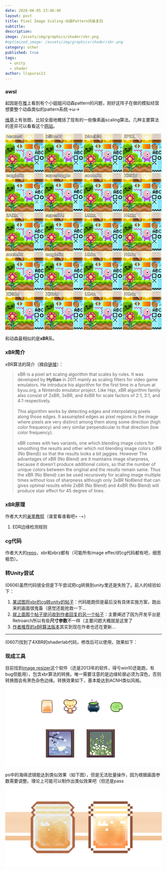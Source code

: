 ```yaml
---
date: 2020-06-05 23:46:40
layout: post
title: Pixel Image Scaling·动森Pattern风格复刻
subtitle: 
description: 
image: /assets/img/graphics/shader/xbr.png
#optimized_image: /assets/img/graphics/shader/xbr.png
category: other
published: true
tags:
  - unity
  - shader
author: llapuras13
---
```


### awsl

起因是在[推](https://twitter.com/lunasorcery/status/1242256712012140544)上看到有个小姐姐问动森pattern的问题，刚好这阵子在做的模拟经营想要整个动森类似的pattern系统→ω→

[维基](https://en.wikipedia.org/wiki/Pixel-art_scaling_algorithms)上有张图，比较全面地概括了现有的一些像素画scaling算法。几种主要算法的差异可以看看这个[网站](https://www.unindented.org/blog/pixel-art-scaling-comparison-part-2/)。

![](/assets/img/graphics/shader/xbr1.jpg)

和动森最相似的是**xBR**系。

### xBR简介

xBR算法的简介（摘自[链接](https://code.google.com/archive/p/2dimagefilter/wikis/ImageScaling.wiki)）：

>xBR is a pixel art scaling algorithm that scales by rules. It was developed by **Hyllian** in 2011 mainly as scaling filters for video game emulators. He introduce his algorithm for the first time in a forum at byuu.org, a Nintendo emulator project. Like Hqx, xBR algorithm family also consist of 2xBR, 3xBR, and 4xBR for scale factors of 2:1, 3:1, and 4:1 respectively.<br><br>This algorithm works by detecting edges and interpolating pixels along those edges. It assumpted edges as pixel regions in the image where pixels are very distinct among them along some direction (high color frequency) and very similar perpendicular to that direction (low color frequency).<br><br>xBR comes with two variants, one which blending image colors for smoothing the results and other which not blending image colors (xBR (No Blend)) so that the results looks a bit jaggies. However The advantages of xBR (No Blend) are it maintains image sharpness, because it doesn't produce additional colors, so that the number of unique colors between the original and the results remain same. Thus the xBR (No Blend) can be used recursively for scaling image multiple times without loss of sharpness although only 3xBR NoBlend that can gives optimal results while 2xBR (No Blend) and 4xBR (No Blend) will produce stair effect for 45 degree of lines.

### xBR原理

作者大大的[亲笔教程](https://forums.libretro.com/t/xbr-algorithm-tutorial/123)（谁爱看谁看吧= -=）

1) EDR边缘检测规则



### cg代码

作者大大的[repo](https://github.com/libretro/common-shaders)，xbr和xbrz都有（可能所有image effect的cg代码都有吧，细思极恐）。

### 转Unity尝试

(0606)虽然代码很全但是下午尝试把cg转换到unity里还是失败了。前人的经验如下：
1. [某试图将xbr的cg转unity的帖子](http://forum.unity3d.com/threads/how-to-copy-paste-a-cg-shader-found-on-the-internet-in-unity.334772/#post-2181555)：代码能跑但是最后没有具体实施方案，跑出来的画面很鬼畜（感觉还能抢救一下...
2. [就上面那个帖子提问收到作者回复的另一个帖子](https://forums.libretro.com/t/xbr-algorithm-tutorial/123/181)：主要阐述了因为开发平台是Retroarch所以有些**尺寸参数**不一样（主要问题大概就是这里了
3. [作者推荐的xBR算法版本](https://github.com/libretro/common-shaders/blob/master/xbr/shaders/xbr-lv2.cg)其实到现在作者也还在更新...

<hr>

(0607)找到了4XBR的shaderlab代码，修改后可以使用，效果如下：



### 现成工具

目前找到[image resizer](https://code.google.com/archive/p/2dimagefilter/downloads)这个软件（还是2013年的软件，得亏win10还能跑，有bug但能用），包含xbr算法的转换。唯一需要注意的是边缘轮廓必须为深色，否则转换图会有黑色杂色边缘。转换效果如下，基本能达到ACNH类似风格。

![](/assets/img/graphics/shader/xbr2.png)

ps中的海绵滤镜能达到类似效果（如下图），但是无法批量操作，因为根据画面参数需要调整。理论上可能可以制作出类似效果吧（但还是pass

![](/assets/img/graphics/shader/xbr3.png) 